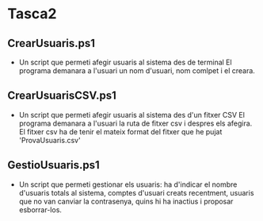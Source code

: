 # Tasca2
## CrearUsuaris.ps1
- Un script que permeti afegir usuaris al sistema des de terminal
El programa demanara a l'usuari un nom d'usuari, nom comlpet i el creara.


## CrearUsuarisCSV.ps1
- Un script que permeti afegir usuaris al sistema des d'un fitxer CSV
El programa demanara a l'usuari la ruta de fitxer csv i despres els afegira.
El fitxer csv ha de tenir el mateix format del fitxer que he pujat 'ProvaUsuaris.csv'


## GestioUsuaris.ps1
- Un script que permeti gestionar els usuaris: ha d'indicar el nombre d'usuaris totals al sistema, comptes d'usuari creats recentment, usuaris que no van canviar la contrasenya, quins hi ha inactius i proposar esborrar-los.
